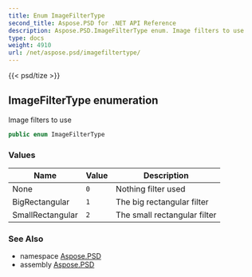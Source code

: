 ```yaml
---
title: Enum ImageFilterType
second_title: Aspose.PSD for .NET API Reference
description: Aspose.PSD.ImageFilterType enum. Image filters to use
type: docs
weight: 4910
url: /net/aspose.psd/imagefiltertype/
---
```

{{< psd/tize >}}
## ImageFilterType enumeration

Image filters to use

```csharp
public enum ImageFilterType
```

### Values

| Name | Value | Description |
| --- | --- | --- |
| None | `0` | Nothing filter used |
| BigRectangular | `1` | The big rectangular filter |
| SmallRectangular | `2` | The small rectangular filter |

### See Also

* namespace [Aspose.PSD](../../aspose.psd/)
* assembly [Aspose.PSD](../../)


